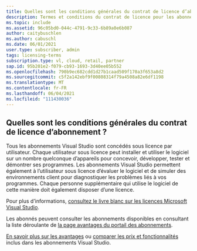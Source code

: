 ```yaml
---
title: Quelles sont les conditions générales du contrat de licence d’abonnement ?
description: Termes et conditions du contrat de licence pour les abonnements Visual Studio
ms.topic: include
ms.assetid: 96c05bd0-044c-4791-9c33-6b89a0e6b087
author: caitybuschlen
ms.author: cabuschl
ms.date: 06/01/2021
user.type: subscriber, admin
tags: licensing-terms
subscription.type: vl, cloud, retail, partner
sap.id: 95b201e2-f079-cb93-1693-3d40ee05b552
ms.openlocfilehash: 790b9ec682cdd1d27b1caad509f170a3f653a8d2
ms.sourcegitcommit: c5f2a142ebf9f00808314f79a4508a82e6df1198
ms.translationtype: MT
ms.contentlocale: fr-FR
ms.lasthandoff: 06/04/2021
ms.locfileid: "111430036"
---
```

## <a name="what-are-the-subscription-licensing-terms-and-conditions"></a>Quelles sont les conditions générales du contrat de licence d’abonnement ? 

Tous les abonnements Visual Studio sont concédés sous licence par utilisateur. Chaque utilisateur sous licence peut installer et utiliser le logiciel sur un nombre quelconque d’appareils pour concevoir, développer, tester et démontrer ses programmes. Les abonnements Visual Studio permettent également à l’utilisateur sous licence d’évaluer le logiciel et de simuler des environnements client pour diagnostiquer les problèmes liés à vos programmes. Chaque personne supplémentaire qui utilise le logiciel de cette manière doit également disposer d’une licence. 

Pour plus d’informations, [consultez le livre blanc sur les licences Microsoft Visual Studio](https://visualstudio.microsoft.com/wp-content/uploads/2020/03/Visual-Studio-Licensing-Whitepaper-Mar-2020.pdf). 

Les abonnés peuvent consulter les abonnements disponibles en consultant la liste déroulante de [la page avantages du portail des abonnements](https://my.visualstudio.com/benefits). 

[En savoir plus sur les avantages](https://visualstudio.microsoft.com/vs/benefits/) ou [comparer les prix et fonctionnalités](https://visualstudio.microsoft.com/vs/pricing/) inclus dans les abonnements Visual Studio.